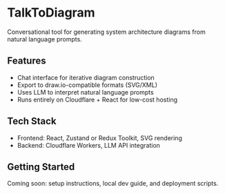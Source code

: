 # TalkToDiagram

Conversational tool for generating system architecture diagrams from natural language prompts.

## Features

- Chat interface for iterative diagram construction
- Export to draw.io-compatible formats (SVG/XML)
- Uses LLM to interpret natural language prompts
- Runs entirely on Cloudflare + React for low-cost hosting

## Tech Stack

- Frontend: React, Zustand or Redux Toolkit, SVG rendering
- Backend: Cloudflare Workers, LLM API integration

## Getting Started

Coming soon: setup instructions, local dev guide, and deployment scripts.